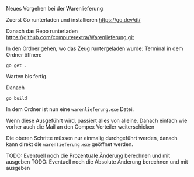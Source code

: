 Neues Vorgehen bei der Warenlieferung

Zuerst Go runterladen und installieren
https://go.dev/dl/

Danach das Repo runterladen
https://github.com/computerextra/Warenlieferung.git

In den Ordner gehen, wo das Zeug runtergeladen wurde:
Terminal in dem Ordner öffnen:

```pwsh
go get .
```

Warten bis fertig.

Danach

```
go build
```

In dem Ordner ist nun eine `warenlieferung.exe` Datei.

Wenn diese Ausgeführt wird, passiert alles von alleine.
Danach einfach wie vorher auch die Mail an den Compex Verteiler weiterschicken

Die oberen Schritte müssen nur einmalig durchgeführt werden, danach kann direkt die `warenlieferung.exe` geöffnet werden.

TODO: Eventuell noch die Prozentuale Änderung berechnen und mit ausgeben
TODO: Eventuell noch die Absolute Änderung berechnen und mit ausgeben
